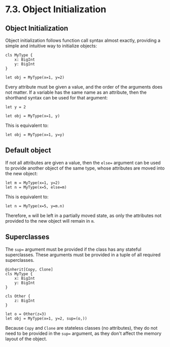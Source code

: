 # 7.3. Object Initialization

<primary-label ref="header-label"/>

<secondary-label ref="doc-wip"/>

## Object Initialization

Object initialization follows function call syntax almost exactly, providing a simple and intuitive way to initialize
objects:

```
cls MyType {
    x: BigInt
    y: BigInt
}

let obj = MyType(x=1, y=2)
```

Every attribute must be given a value, and the order of the arguments does not matter. If a variable has the same name
as an attribute, then the shorthand syntax can be used for that argument:

```
let y = 2

let obj = MyType(x=1, y)
```

This is equivalent to:

```
let obj = MyType(x=1, y=y)
```

## Default object

If not all attributes are given a value, then the `else=` argument can be used to provide another object of the same
type, whose attributes are moved into the new object:

```
let m = MyType(x=1, y=2)
let n = MyType(x=5, else=m)
```

This is equivalent to:

```
let n = MyType(x=5, y=m.n)
```

Therefore, `m` will be left in a partially moved state, as only the attributes not provided to the new object will
remain in `m`.

## Superclasses

The `sup=` argument must be provided if the class has any stateful superclasses. These arguments must be provided in a
tuple of all required superclasses.

```
@inherit[Copy, Clone]
cls MyType {
    x: BigInt
    y: BigInt
}

cls Other {
    z: BigInt
}

let o = Other(z=3)
let obj = MyType(x=1, y=2, sup=(o,))
```

Because `Copy` and `Clone` are stateless classes (no attributes), they do not need to be provided in the `sup=`
argument, as they don't affect the memory layout of the object.
